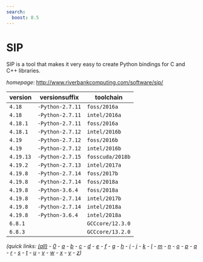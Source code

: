 ```yaml
---
search:
  boost: 0.5
---
```

# SIP

SIP is a tool that makes it very easy to create Python bindings for C and C++ libraries.

*homepage*: <http://www.riverbankcomputing.com/software/sip/>

version | versionsuffix | toolchain
--------|---------------|----------
``4.18`` | ``-Python-2.7.11`` | ``foss/2016a``
``4.18`` | ``-Python-2.7.11`` | ``intel/2016a``
``4.18.1`` | ``-Python-2.7.11`` | ``foss/2016a``
``4.18.1`` | ``-Python-2.7.12`` | ``intel/2016b``
``4.19`` | ``-Python-2.7.12`` | ``foss/2016b``
``4.19`` | ``-Python-2.7.12`` | ``intel/2016b``
``4.19.13`` | ``-Python-2.7.15`` | ``fosscuda/2018b``
``4.19.2`` | ``-Python-2.7.13`` | ``intel/2017a``
``4.19.8`` | ``-Python-2.7.14`` | ``foss/2017b``
``4.19.8`` | ``-Python-2.7.14`` | ``foss/2018a``
``4.19.8`` | ``-Python-3.6.4`` | ``foss/2018a``
``4.19.8`` | ``-Python-2.7.14`` | ``intel/2017b``
``4.19.8`` | ``-Python-2.7.14`` | ``intel/2018a``
``4.19.8`` | ``-Python-3.6.4`` | ``intel/2018a``
``6.8.1`` |  | ``GCCcore/12.3.0``
``6.8.3`` |  | ``GCCcore/13.2.0``


*(quick links: [(all)](../index.md) - [0](../0/index.md) - [a](../a/index.md) - [b](../b/index.md) - [c](../c/index.md) - [d](../d/index.md) - [e](../e/index.md) - [f](../f/index.md) - [g](../g/index.md) - [h](../h/index.md) - [i](../i/index.md) - [j](../j/index.md) - [k](../k/index.md) - [l](../l/index.md) - [m](../m/index.md) - [n](../n/index.md) - [o](../o/index.md) - [p](../p/index.md) - [q](../q/index.md) - [r](../r/index.md) - [s](../s/index.md) - [t](../t/index.md) - [u](../u/index.md) - [v](../v/index.md) - [w](../w/index.md) - [x](../x/index.md) - [y](../y/index.md) - [z](../z/index.md))*

